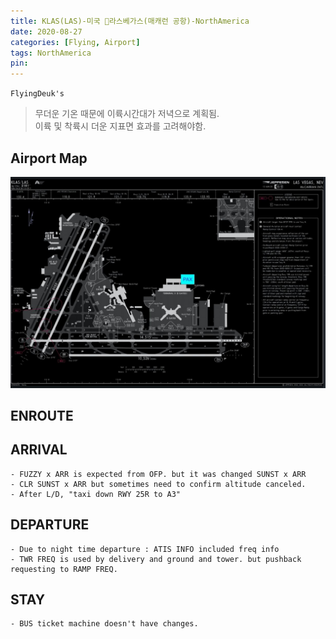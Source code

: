 ```yaml
---
title: KLAS(LAS)-미국 라스베가스(매캐런 공항)-NorthAmerica
date: 2020-08-27
categories: [Flying, Airport]
tags: NorthAmerica
pin:
---
```


`FlyingDeuk's`
>무더운 기온 때문에 이륙시간대가 저녁으로 계획됨. <br>
이륙 및 착륙시 더운 지표면 효과를 고려해야함.

## Airport Map
![las](/img/flying/airport/las_ap.jpg)

## ENROUTE


## ARRIVAL
	- FUZZY x ARR is expected from OFP. but it was changed SUNST x ARR
	- CLR SUNST x ARR but sometimes need to confirm altitude canceled.
	- After L/D, "taxi down RWY 25R to A3"




## DEPARTURE
	- Due to night time departure : ATIS INFO included freq info
	- TWR FREQ is used by delivery and ground and tower. but pushback requesting to RAMP FREQ.



## STAY
	- BUS ticket machine doesn't have changes.
